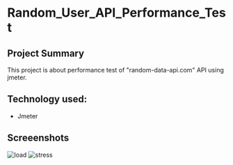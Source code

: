# Random_User_API_Performance_Test

## Project Summary
This project is about performance test of "random-data-api.com" API using jmeter.

## Technology used:
- Jmeter

## Screeenshots
 ![load](https://github.com/adilansary/Random_User_API_Performance_Test/assets/67376629/a03c3611-12e8-479d-b584-0cbe7f1286c8)
![stress](https://github.com/adilansary/Random_User_API_Performance_Test/assets/67376629/7b7c2056-2b18-4d32-9acc-d619a60ef8d9)
